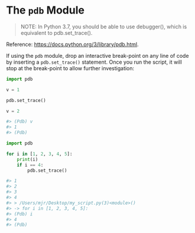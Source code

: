 # The `pdb` Module

> NOTE: In Python 3.7, you should be able to use debugger(), which is equivalent to pdb.set_trace().

Reference: https://docs.python.org/3/library/pdb.html.

If using the `pdb` module, drop an interactive break-point on any line of code by inserting a `pdb.set_trace()` statement. Once you run the script, it will stop at the break-point to allow further investigation:


```py
import pdb

v = 1

pdb.set_trace()

v = 2

#> (Pdb) v
#> 1
#> (Pdb)
```

```py
import pdb

for i in [1, 2, 3, 4, 5]:
    print(i)
    if i == 4:
        pdb.set_trace()

#> 1
#> 2
#> 3
#> 4
#> > /Users/mjr/Desktop/my_script.py(3)<module>()
#> -> for i in [1, 2, 3, 4, 5]:
#> (Pdb) i
#> 4
#> (Pdb)
```
